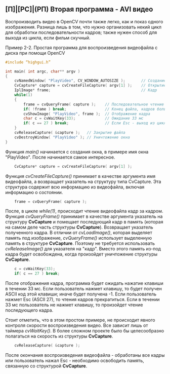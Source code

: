 ## [П]|[РС]|(РП) Вторая программа - AVI видео

Воспроизводить видео в OpenCV почти также легко, как и показ одного изображения. Разница лишь в том, что нужно организовать некий цикл для обработки последовательности кадров; также нужен способ для выхода из цикла, если фильм скучный. 

Пример 2-2. Простая программа для воспроизведения видеофайла с диска при помощи OpenCV
```cpp
#include “highgui.h”

int main( int argc, char** argv ) 
{
	cvNamedWindow( "PlayVideo", CV_WINDOW_AUTOSIZE );		// Создание окна
	CvCapture* capture = cvCreateFileCapture( argv[1] );	// Открытие видеофайла для формирования структуры CvCapture
	IplImage* frame;										// Кадр
	while(1) 
	{
		frame = cvQueryFrame( capture );	// Последовательное чтение кадров
		if( !frame ) break;					// Конец файла, кадров больше нет
		cvShowImage( "PlayVideo", frame );	// Отображение кадра
		char c = cvWaitKey(33);				// Ожидание 33 мс
		if( c == 27 ) break;				// Если Esc - выход из цикла
	}
	cvReleaseCapture( &capture );	// Закрытие файла
	cvDestroyWindow( "PlayVideo" );	// Уничтожение окна
}
```

Функция *main()* начинается с создания окна, в примере имя окна "PlayVideo". После начинается самое интересное.

```cpp
	CvCapture* capture = cvCreateFileCapture( argv[1] );
```

Функция *cvCreateFileCapture()* принимает в качестве аргумента имя видеофайла, а возвращает указатель на структуру типа CvCapture. Эта структура содержит всю информацию из видеофайла, включая информацию о состоянии. 

```cpp
	frame = cvQueryFrame( capture );
```

После, в цикле *while(1)*, происходит чтение видеофайла кадр за кадром. Функция *cvQueryFrame()* принимает в качестве аргумента указатель на структуру **CvCapture** и помещает последующий кадр в память (которая на самом деле часть структуры **CvCapture**). Возвращает указатель полученного кадра. В отличии от *cvLoadImage()*, которая выделяет память под изображение, *cvQueryFrame()* использует выделенную память в структуре **CvCapture**. Поэтому не требуется использовать *cvReleaseImage()* для указателя на "кадр". Вместо этого память из-под кадра будет освобождена, когда произойдет уничтожение структуры **CvCapture**. 

```cpp
	c = cvWaitKey(33);
	if( c == 27 ) break;
```

После отображения кадра, программа будет ожидать нажатие клавиши в течении 33 мс. Если пользователь нажмет клавишу, то будет получен ASCII код этой клавиши; иначе будет получена -1. Если пользователь нажмет Esc (ASCII 27), то чтения кадров прекратиться. Если в течении 33 мс пользователь не нажмет клавишу, то произойдет чтение последующего кадра. 

Стоит отметить, что в этом простом примере, не происходит явного контроля скорости воспроизведения видео. Все зависит лишь от таймера *cvWaitKey()*. В более сложном проекте было бы целесообразно полагаться на скорость из структуры **CvCapture**. 

```cpp
	cvReleaseCapture( &capture );
```

После окончания воспроизведения видеофайла - обработаны все кадры или пользователь нажал Esc - необходимо освободить память, связанную со структурой **CvCapture**.

